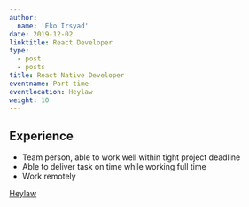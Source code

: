 ```yaml
---
author:
  name: 'Eko Irsyad'
date: 2019-12-02
linktitle: React Developer
type:
  - post
  - posts
title: React Native Developer
eventname: Part time
eventlocation: Heylaw
weight: 10
---
```


## Experience

- Team person, able to work well within tight project deadline
- Able to deliver task on time while working full time
- Work remotely

[Heylaw](https://play.google.com/store/apps/details?id=com.heylaw)
